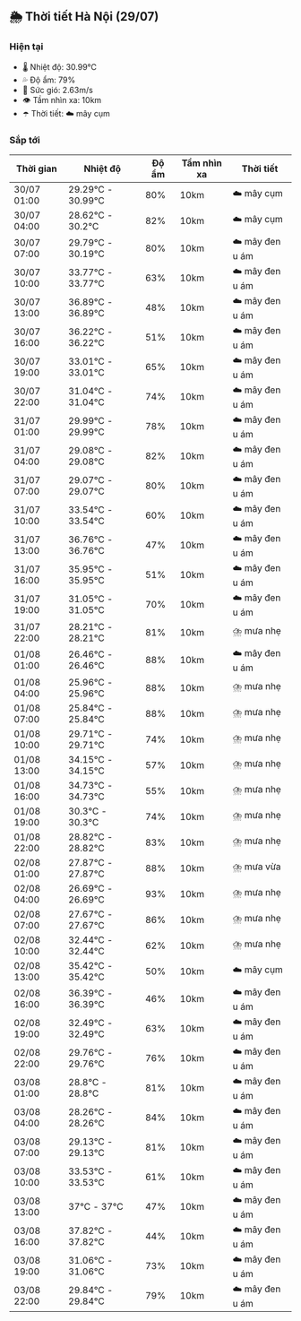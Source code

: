 ## 🌦️ Thời tiết Hà Nội (29/07)

### Hiện tại

- 🌡️ Nhiệt độ: 30.99℃
- 💦 Độ ẩm: 79%
- 💨 Sức gió: 2.63m/s
- 👁️ Tầm nhìn xa: 10km
- ☂️ Thời tiết: ☁️ mây cụm

### Sắp tới

| Thời gian | Nhiệt độ | Độ ẩm | Tầm nhìn xa | Thời tiết |
| --- | --- | --- | --- | --- |
| 30/07 01:00 | 29.29℃ - 30.99℃ | 80% | 10km | ☁️ mây cụm |
| 30/07 04:00 | 28.62℃ - 30.2℃ | 82% | 10km | ☁️ mây cụm |
| 30/07 07:00 | 29.79℃ - 30.19℃ | 80% | 10km | ☁️ mây đen u ám |
| 30/07 10:00 | 33.77℃ - 33.77℃ | 63% | 10km | ☁️ mây đen u ám |
| 30/07 13:00 | 36.89℃ - 36.89℃ | 48% | 10km | ☁️ mây đen u ám |
| 30/07 16:00 | 36.22℃ - 36.22℃ | 51% | 10km | ☁️ mây đen u ám |
| 30/07 19:00 | 33.01℃ - 33.01℃ | 65% | 10km | ☁️ mây đen u ám |
| 30/07 22:00 | 31.04℃ - 31.04℃ | 74% | 10km | ☁️ mây đen u ám |
| 31/07 01:00 | 29.99℃ - 29.99℃ | 78% | 10km | ☁️ mây đen u ám |
| 31/07 04:00 | 29.08℃ - 29.08℃ | 82% | 10km | ☁️ mây đen u ám |
| 31/07 07:00 | 29.07℃ - 29.07℃ | 80% | 10km | ☁️ mây đen u ám |
| 31/07 10:00 | 33.54℃ - 33.54℃ | 60% | 10km | ☁️ mây đen u ám |
| 31/07 13:00 | 36.76℃ - 36.76℃ | 47% | 10km | ☁️ mây đen u ám |
| 31/07 16:00 | 35.95℃ - 35.95℃ | 51% | 10km | ☁️ mây đen u ám |
| 31/07 19:00 | 31.05℃ - 31.05℃ | 70% | 10km | ☁️ mây đen u ám |
| 31/07 22:00 | 28.21℃ - 28.21℃ | 81% | 10km | ⛈️ mưa nhẹ |
| 01/08 01:00 | 26.46℃ - 26.46℃ | 88% | 10km | ☁️ mây đen u ám |
| 01/08 04:00 | 25.96℃ - 25.96℃ | 88% | 10km | ⛈️ mưa nhẹ |
| 01/08 07:00 | 25.84℃ - 25.84℃ | 88% | 10km | ⛈️ mưa nhẹ |
| 01/08 10:00 | 29.71℃ - 29.71℃ | 74% | 10km | ⛈️ mưa nhẹ |
| 01/08 13:00 | 34.15℃ - 34.15℃ | 57% | 10km | ⛈️ mưa nhẹ |
| 01/08 16:00 | 34.73℃ - 34.73℃ | 55% | 10km | ⛈️ mưa nhẹ |
| 01/08 19:00 | 30.3℃ - 30.3℃ | 74% | 10km | ⛈️ mưa nhẹ |
| 01/08 22:00 | 28.82℃ - 28.82℃ | 83% | 10km | ⛈️ mưa nhẹ |
| 02/08 01:00 | 27.87℃ - 27.87℃ | 88% | 10km | ⛈️ mưa vừa |
| 02/08 04:00 | 26.69℃ - 26.69℃ | 93% | 10km | ⛈️ mưa nhẹ |
| 02/08 07:00 | 27.67℃ - 27.67℃ | 86% | 10km | ⛈️ mưa nhẹ |
| 02/08 10:00 | 32.44℃ - 32.44℃ | 62% | 10km | ⛈️ mưa nhẹ |
| 02/08 13:00 | 35.42℃ - 35.42℃ | 50% | 10km | ☁️ mây cụm |
| 02/08 16:00 | 36.39℃ - 36.39℃ | 46% | 10km | ☁️ mây đen u ám |
| 02/08 19:00 | 32.49℃ - 32.49℃ | 63% | 10km | ☁️ mây đen u ám |
| 02/08 22:00 | 29.76℃ - 29.76℃ | 76% | 10km | ☁️ mây đen u ám |
| 03/08 01:00 | 28.8℃ - 28.8℃ | 81% | 10km | ☁️ mây đen u ám |
| 03/08 04:00 | 28.26℃ - 28.26℃ | 84% | 10km | ☁️ mây đen u ám |
| 03/08 07:00 | 29.13℃ - 29.13℃ | 81% | 10km | ☁️ mây đen u ám |
| 03/08 10:00 | 33.53℃ - 33.53℃ | 61% | 10km | ☁️ mây đen u ám |
| 03/08 13:00 | 37℃ - 37℃ | 47% | 10km | ☁️ mây đen u ám |
| 03/08 16:00 | 37.82℃ - 37.82℃ | 44% | 10km | ☁️ mây đen u ám |
| 03/08 19:00 | 31.06℃ - 31.06℃ | 73% | 10km | ☁️ mây đen u ám |
| 03/08 22:00 | 29.84℃ - 29.84℃ | 79% | 10km | ☁️ mây đen u ám |
